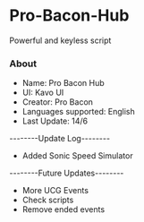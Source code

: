 # Pro-Bacon-Hub
Powerful and keyless script

### About
+ Name: Pro Bacon Hub
+ UI: Kavo UI
+ Creator: Pro Bacon
+ Languages supported: English
+ Last Update: 14/6

--------Update Log--------
+ Added Sonic Speed Simulator

--------Future Updates--------
+ More UCG Events
+ Check scripts
+ Remove ended events
